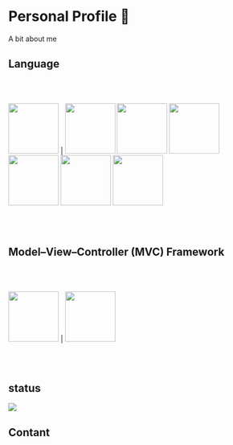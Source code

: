 # Personal Profile 📖 


A bit about me


## Language   
<br />
<br />

<img src="https://user-images.githubusercontent.com/71974361/108602377-87c5a680-7399-11eb-89a9-5c040397de90.png" width="100" hight="100"> | <img src="https://user-images.githubusercontent.com/71974361/108602160-716b1b00-7398-11eb-9ed8-06314cb91ad8.png" width="100" hight="100"> 
<img src="https://user-images.githubusercontent.com/71974361/108602450-e4c15c80-7399-11eb-8285-b05ba5b38e55.png" width="100" hight="100">
<img src="https://user-images.githubusercontent.com/71974361/108602665-18e94d00-739b-11eb-9024-36470a046a9f.png" width="100" hight="100"> 
<img src="https://user-images.githubusercontent.com/71974361/108602667-1d156a80-739b-11eb-9458-5f62f030a4ce.png" width="100" hight="100">
<img src="https://user-images.githubusercontent.com/71974361/108602675-24d50f00-739b-11eb-8293-a9d048fce6f2.png" width="100" hight="100"> 
<img src="https://user-images.githubusercontent.com/71974361/108602677-269ed280-739b-11eb-8118-227570a1da04.png" width="100" hight="100">  

<br />
<br />

## Model–View–Controller (MVC) Framework 
<br /> 
<br />

<img src="https://user-images.githubusercontent.com/71974361/108602674-2272b500-739b-11eb-9f25-dce7ed760614.jpg" width="100" hight="100"> | <img src="https://user-images.githubusercontent.com/71974361/108602672-20a8f180-739b-11eb-93e4-9cec42820ccc.png" width="100" hight="100"> 

<br /> 
<br />
 
 ## status   

<img src="https://github-readme-stats.vercel.app/api?username=Ben-glitch-cloud&show_icons=true&theme=tokyonight">

 ## Contant

